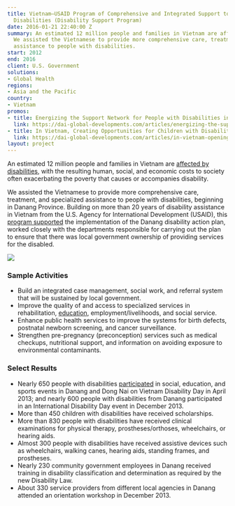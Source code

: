 ```yaml
---
title: Vietnam—USAID Program of Comprehensive and Integrated Support to People with
  Disabilities (Disability Support Program)
date: 2016-01-21 22:40:00 Z
summary: An estimated 12 million people and families in Vietnam are affected by disabilities.
  We assisted the Vietnamese to provide more comprehensive care, treatment, and specialized
  assistance to people with disabilities.
start: 2012
end: 2016
client: U.S. Government
solutions:
- Global Health
regions:
- Asia and the Pacific
country:
- Vietnam
promos:
- title: Energizing the Support Network for People with Disabilities in Vietnam
  link: https://dai-global-developments.com/articles/energizing-the-support-network-for-people-with-disabilities-in-vietnam?utm_source=daidotcom
- title: In Vietnam, Creating Opportunities for Children with Disabilities
  link: https://dai-global-developments.com/articles/in-vietnam-opening-doors-of-opportunity-for-children-with-disabilities?utm_source=daidotcom
layout: project
---
```


An estimated 12 million people and families in Vietnam are [affected by disabilities][1], with the resulting human, social, and economic costs to society often exacerbating the poverty that causes or accompanies disability.

We assisted the Vietnamese to provide more comprehensive care, treatment, and specialized assistance to people with disabilities, beginning in Danang Province. Building on more than 20 years of disability assistance in Vietnam from the U.S. Agency for International Development (USAID), this [program supported][2] the implementation of the Danang disability action plan, worked closely with the departments responsible for carrying out the plan to ensure that there was local government ownership of providing services for the disabled.

![][3]

### Sample Activities

* Build an integrated case management, social work, and referral system that will be sustained by local government.
* Improve the quality of and access to specialized services in rehabilitation, [education][4], employment/livelihoods, and social service.
* Enhance public health services to improve the systems for birth defects, postnatal newborn screening, and cancer surveillance.
* Strengthen pre-pregnancy (preconception) services such as medical checkups, nutritional support, and information on avoiding exposure to environmental contaminants.

### Select Results

* Nearly 650 people with disabilities [participated][5] in social, education, and sports events in Danang and Dong Nai on Vietnam Disability Day in April 2013; and nearly 600 people with disabilities from Danang participated in an International Disability Day event in December 2013.
* More than 450 children with disabilities have received scholarships.
* More than 830 people with disabilities have received clinical examinations for physical therapy, prostheses/orthoses, wheelchairs, or hearing aids.
* Almost 300 people with disabilities have received assistive devices such as wheelchairs, walking canes, hearing aids, standing frames, and prostheses.
* Nearly 230 community government employees in Danang received training in disability classification and determination as required by the new Disability Law.
* About 330 service providers from different local agencies in Danang attended an orientation workshop in December 2013.

[1]: http://dai-global-developments.com/articles/energizing-the-support-network-for-people-with-disabilities-in-vietnam?utm_source=daidotcom
[2]: http://www.usaid.gov/vietnam/persons-with-disabilities
[3]: https://assetify-dai.com/projects/Vietnam_DSP.jpg
[4]: http://dai-global-developments.com/articles/in-vietnam-opening-doors-of-opportunity-for-children-with-disabilities?utm_source=daidotcom
[5]: http://www.usaid.gov/sites/default/files/documents/1861/PDSP_Project_Update-Beneficiary_Summary_September-2014-USAID.pdf

